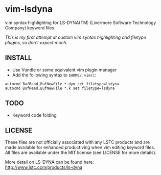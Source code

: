 vim-lsdyna
==========

vim syntax highlighting for LS-DYNA(TM) (Livermore Software Technology Company)
keyword files

*This is my first attempt at custom vim syntax highlighting and filetype
plugins, so don't expect much.*

INSTALL
-------
* Use Vundle or some equivalent vim plugin manager
* Add the following syntax to `$HOME/.vimrc`: 

```
autocmd BufRead,BufNewFile *.dyn set filetype=lsdyna
autocmd BufRead,BufNewFile *.k set filetype=lsdyna
```

TODO
----
* Keyword code folding

LICENSE
-------
These files are not officially associated with any LSTC products and are made
available for enhanced productiving when vim editing keyword files.  All files
are available under the MIT license (see LICENSE for more details).

More detail on LS-DYNA can be found here: http://www.lstc.com/products/ls-dyna
